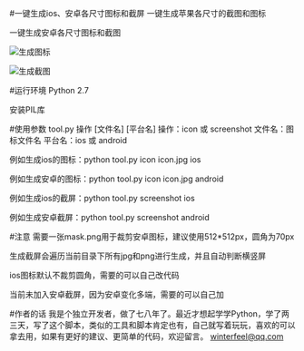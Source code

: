 #一键生成ios、安卓各尺寸图标和截屏
一键生成苹果各尺寸的截图和图标

一键生成安卓各尺寸图标和截图

![生成图标](http://git.oschina.net/uploads/images/2016/0523/150743_b2143012_346253.jpeg "生成ios图标")

![生成截图](http://git.oschina.net/uploads/images/2016/0523/150803_3ba8e5e3_346253.jpeg "生成ios截图")

#运行环境
Python 2.7

安装PIL库

#使用参数
tool.py 操作 [文件名] [平台名]
    操作：icon 或 screenshot
    文件名：图标文件名
    平台名：ios 或 android

例如生成ios的图标：python tool.py icon icon.jpg ios

例如生成安卓的图标：python tool.py icon icon.jpg android

例如生成ios的截屏：python tool.py screenshot ios

例如生成安卓截屏：python tool.py screenshot android

#注意
需要一张mask.png用于裁剪安卓图标，建议使用512*512px，圆角为70px

生成截屏会遍历当前目录下所有jpg和png进行生成，并且自动判断横竖屏

ios图标默认不裁剪圆角，需要的可以自己改代码

当前未加入安卓截屏，因为安卓变化多端，需要的可以自己加

#作者的话
我是个独立开发者，做了七八年了。最近才想起学学Python，学了两三天，写了这个脚本，类似的工具和脚本肯定也有，自己就写着玩玩，喜欢的可以拿去用，如果有更好的建议、更简单的代码，欢迎留言。
winterfeel@qq.com